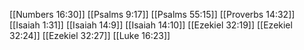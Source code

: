 [[Numbers 16:30]]
[[Psalms 9:17]]
[[Psalms 55:15]]
[[Proverbs 14:32]]
[[Isaiah 1:31]]
[[Isaiah 14:9]]
[[Isaiah 14:10]]
[[Ezekiel 32:19]]
[[Ezekiel 32:24]]
[[Ezekiel 32:27]]
[[Luke 16:23]]
